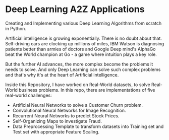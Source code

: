 # Deep Learning A2Z Applications
 Creating and Implementing various Deep Learning Algorithms from scratch in Python.  



 Artificial intelligence is growing exponentially. There is no doubt about that. Self-driving cars are clocking up millions of miles, IBM Watson is diagnosing patients better than armies of doctors and Google Deep mind's AlphaGo beat the World champion at Go - a game where intuition plays a key role.  

 But the further AI advances, the more complex become the problems it needs to solve. And only Deep Learning can solve such complex problems and that's why it's at the heart of Artificial intelligence.  



 Inside this Repository, I have worked on Real-World datasets, to solve Real-World business problems. In this repo, there are implementations of five real-world challenges:  



 - Artificial Neural Networks to solve a Customer Churn problem.  
 - Convolutional Neural Networks for Image Recognition.  
 - Recurrent Neural Networks to predict Stock Prices.  
 - Self-Organizing Maps to investigate Fraud.  
 - Data Preprocessing Template to transform datasets into Training set and Test set with appropriate Feature Scaling.  

